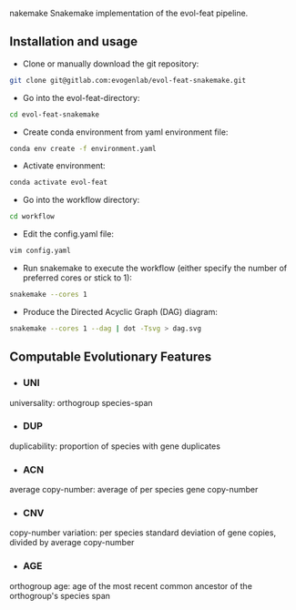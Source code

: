 nakemake
Snakemake implementation of the evol-feat pipeline.

## Installation and usage
* Clone or manually download the git repository:
```bash
git clone git@gitlab.com:evogenlab/evol-feat-snakemake.git
```

* Go into the evol-feat-directory:
```bash
cd evol-feat-snakemake
```

* Create conda environment from yaml environment file:
```bash
conda env create -f environment.yaml
```

* Activate environment:
```bash
conda activate evol-feat
```

* Go into the workflow directory:
```bash
cd workflow
```

* Edit the config.yaml file:
```bash
vim config.yaml
```

* Run snakemake to execute the workflow (either specify the number of preferred cores or stick to 1):
```bash
snakemake --cores 1
```

* Produce the Directed Acyclic Graph (DAG) diagram:
```bash
snakemake --cores 1 --dag | dot -Tsvg > dag.svg
```

## Computable Evolutionary Features
* ### UNI
universality: orthogroup species-span
* ### DUP
duplicability: proportion of species with gene duplicates
* ### ACN
average copy-number: average of per species gene copy-number
* ### CNV
copy-number variation: per species standard deviation of gene copies, divided by average copy-number
* ### AGE
orthogroup age: age of the most recent common ancestor of the orthogroup's species span

